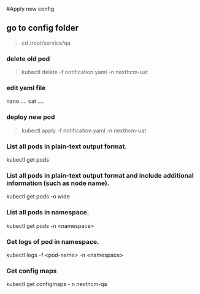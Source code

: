 #Apply new config
## go to config folder
>cd /root/service/qa
 
### delete old pod

>kubectl delete -f notification.yaml -n nexthcm-uat
### edit yaml file
nano ....
cat ....

### deploy new pod
  
>kubectl apply -f notification.yaml -n nexthcm-uat

### List all pods in plain-text output format.
kubectl get pods

### List all pods in plain-text output format and include additional information (such as node name).
kubectl get pods -o wide
### List all pods in namespace.
kubectl get pods -n \<namespace\>
### Get logs of pod in namespace.
kubectl logs -f \<pod-name\> -n \<namespace\>
### Get config maps
kubectl get configmaps - n nexthcm-qa
